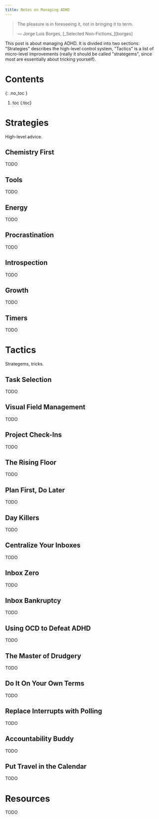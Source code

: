 ```yaml
---
title: Notes on Managing ADHD
---
```


>The pleasure is in foreseeing it, not in bringing it to term.
>
> <p class="cite"> —  Jorge Luis Borges, [_Selected Non-Fictions_][borges] </p>

This post is about managing ADHD. It is divided into two sections: "Strategies" describes the high-level control system, "Tactics" is a list of micro-level improvements (really it should be called "strategems", since most are essentially about tricking yourself).

# Contents
{: .no_toc }

1. toc
{:toc}

[borges]: https://www.goodreads.com/book/show/864175.Selected_Non_fictions

# Strategies

High-level advice.

## Chemistry First

TODO

## Tools

TODO

## Energy

TODO

## Procrastination

TODO

## Introspection

TODO

## Growth

TODO

## Timers

TODO

# Tactics

Strategems, tricks.

## Task Selection

TODO

## Visual Field Management

TODO

## Project Check-Ins

TODO

## The Rising Floor

TODO

## Plan First, Do Later

TODO

## Day Killers

TODO

## Centralize Your Inboxes

TODO

## Inbox Zero

TODO

## Inbox Bankruptcy

TODO

## Using OCD to Defeat ADHD

TODO

## The Master of Drudgery

TODO

## Do It On Your Own Terms

TODO

## Replace Interrupts with Polling

TODO

## Accountability Buddy

TODO

## Put Travel in the Calendar

TODO

# Resources

TODO
